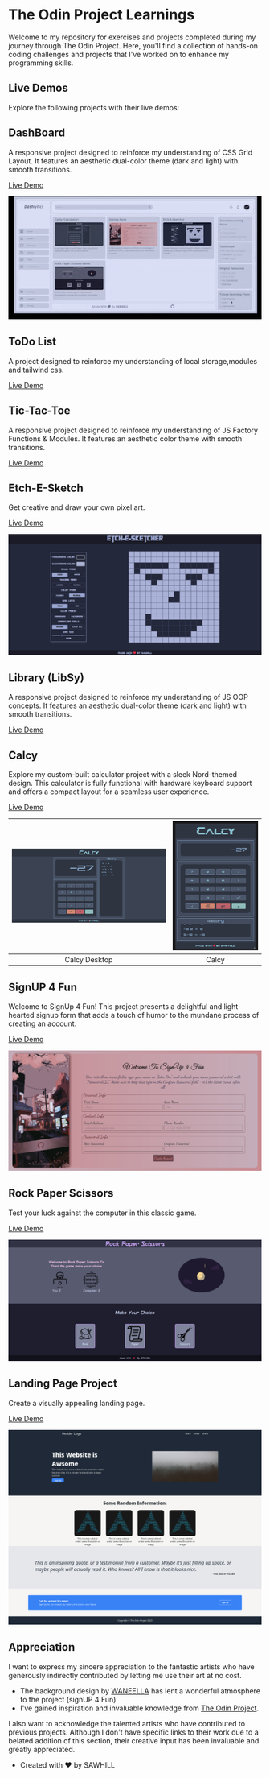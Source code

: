 # The Odin Project Learnings

Welcome to my repository for exercises and projects completed during my journey through The Odin Project. Here, you'll find a collection of hands-on coding challenges and projects that I've worked on to enhance my programming skills.

## Live Demos

Explore the following projects with their live demos:

## DashBoard

A responsive project designed to reinforce my understanding of CSS Grid Layout. It features an aesthetic dual-color theme (dark and light) with smooth transitions.

[Live Demo](https://sahil-958.github.io/The-Odin-Project-Learnings/dashBoard/)

![DashBoard Desktop](assets/dashBoard.gif)


## ToDo List

A project designed to reinforce my understanding of local storage,modules and tailwind css.

[Live Demo](https://sahil-958.github.io/The-Odin-Project-Learnings/todo/dist/)


## Tic-Tac-Toe

A responsive project designed to reinforce my understanding of JS Factory Functions & Modules. It features an aesthetic color theme with smooth transitions.

[Live Demo](https://sahil-958.github.io/The-Odin-Project-Learnings/tic_tac_toe/)

## Etch-E-Sketch

Get creative and draw your own pixel art.

[Live Demo](https://sahil-958.github.io/The-Odin-Project-Learnings/etch-e-sketch/)

![Etch-E-Sketch](assets/etch-e-sketch.png)

## Library (LibSy)

A responsive project designed to reinforce my understanding of JS OOP concepts. It features an aesthetic dual-color theme (dark and light) with smooth transitions.

[Live Demo](https://sahil-958.github.io/The-Odin-Project-Learnings/library/)


## Calcy

Explore my custom-built calculator project with a sleek Nord-themed design. This calculator is fully functional with hardware keyboard support and offers a compact layout for a seamless user experience.

[Live Demo](https://sahil-958.github.io/The-Odin-Project-Learnings/calculator)

| ![Calcy Desktop](assets/calcyDesktop.png) | ![Calcy](assets/calcy.png) |
|:---------------------------------------:|:--------------------------:|
|               Calcy Desktop              |           Calcy            |


## SignUP 4 Fun

Welcome to SignUp 4 Fun! This project presents a delightful and light-hearted signup form that adds a touch of humor to the mundane process of creating an account.

[Live Demo](https://sahil-958.github.io/The-Odin-Project-Learnings/signUP)

![signUP 4 Fun](assets/signUP.png)

## Rock Paper Scissors

Test your luck against the computer in this classic game.

[Live Demo](https://sahil-958.github.io/The-Odin-Project-Learnings/rps_project/)

![Rock Paper Scissors](assets/rps.png)

## Landing Page Project

Create a visually appealing landing page.

[Live Demo](https://sahil-958.github.io/The-Odin-Project-Learnings/landing_page_project/)

![Rock Paper Scissors](assets/landing.png)

## Appreciation

I want to express my sincere appreciation to the fantastic artists who have generously indirectly contributed by letting me use their art at no cost.

- The background design by [WANEELLA](https://www.waneella.com/) has lent a wonderful atmosphere to the project (signUP 4 Fun).
- I've gained inspiration and invaluable knowledge from [The Odin Project](https://www.theodinproject.com/).

I also want to acknowledge the talented artists who have contributed to previous projects. Although I don't have specific links to their work due to a belated addition of this section, their creative input has been invaluable and greatly appreciated.


- Created with ❤️ by SAWHILL

